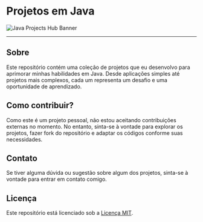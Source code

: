 # Projetos em Java

![Java Projects Hub Banner](https://assets-global.website-files.com/62e2573821100dba34dd0985/64f85a7b173d1ee5be13476a_java_banner%20(1).webp)

---

## Sobre

Este repositório contém uma coleção de projetos que eu desenvolvo para aprimorar minhas habilidades em Java. Desde aplicações simples até projetos mais complexos, cada um representa um desafio e uma oportunidade de aprendizado.

## Como contribuir?

Como este é um projeto pessoal, não estou aceitando contribuições externas no momento. No entanto, sinta-se à vontade para explorar os projetos, fazer fork do repositório e adaptar os códigos conforme suas necessidades.

## Contato

Se tiver alguma dúvida ou sugestão sobre algum dos projetos, sinta-se à vontade para entrar em contato comigo.

## Licença

Este repositório está licenciado sob a [Licença MIT](LICENSE).
